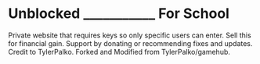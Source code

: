 # Unblocked ___________ For School
Private website that requires keys so only specific users can enter. Sell this for financial gain. Support by donating or recommending fixes and updates. Credit to TylerPalko. Forked and Modified from TylerPalko/gamehub.
